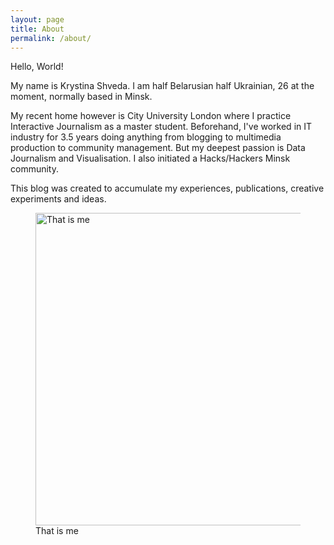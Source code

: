 ```yaml
---
layout: page
title: About
permalink: /about/
---
```


Hello, World!

My name is Krystina Shveda. I am half Belarusian half Ukrainian, 26 at the moment, normally based in Minsk.

My recent home however is City University London where I practice Interactive Journalism as a master student. Beforehand, I've worked in IT industry for 3.5 years doing anything from blogging to multimedia production to community management. But my deepest passion is Data Journalism and Visualisation. I also initiated a Hacks/Hackers Minsk community.

This blog was created to accumulate my experiences, publications, creative experiments and ideas.

<figure>
  <img src="https://dl.dropboxusercontent.com/u/80627489/Resume.jpg" alt="That is me" width="500" height="500">
  <figcaption>That is me</figcaption>
</figure>
